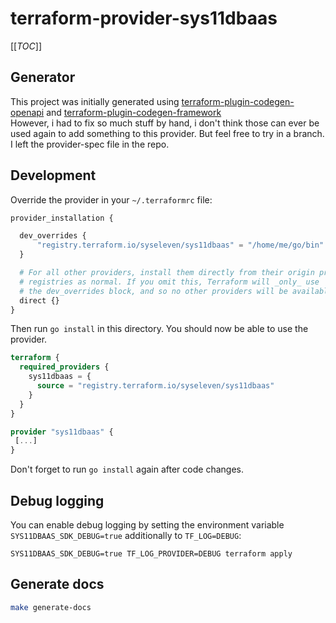 # terraform-provider-sys11dbaas

[[_TOC_]]

## Generator

This project was initially generated using [terraform-plugin-codegen-openapi](https://github.com/hashicorp/terraform-plugin-codegen-openapi)
and [terraform-plugin-codegen-framework](https://github.com/hashicorp/terraform-plugin-codegen-framework)  
However, i had to fix so much stuff by hand, i don't think those can ever be used again to add something to this provider.
But feel free to try in a branch. I left the provider-spec file in the repo.

## Development

Override the provider in your `~/.terraformrc` file:

```terraform
provider_installation {

  dev_overrides {
      "registry.terraform.io/syseleven/sys11dbaas" = "/home/me/go/bin"
  }

  # For all other providers, install them directly from their origin provider
  # registries as normal. If you omit this, Terraform will _only_ use
  # the dev_overrides block, and so no other providers will be available.
  direct {}
}

```

Then run `go install` in this directory. You should now be able to use the provider.

```terraform
terraform {
  required_providers {
    sys11dbaas = {
      source = "registry.terraform.io/syseleven/sys11dbaas"
    }
  }
}

provider "sys11dbaas" {
 [...]
}
```

Don't forget to run `go install` again after code changes.

## Debug logging

You can enable debug logging by setting the environment variable `SYS11DBAAS_SDK_DEBUG=true` additionally to `TF_LOG=DEBUG`:

```shell
SYS11DBAAS_SDK_DEBUG=true TF_LOG_PROVIDER=DEBUG terraform apply
```

## Generate docs

```bash
make generate-docs
```
